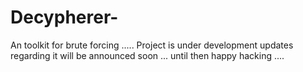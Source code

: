 # Decypherer-
An toolkit for brute forcing ..... 
Project is under development updates regarding it will be announced soon ...
until then happy hacking .... 
